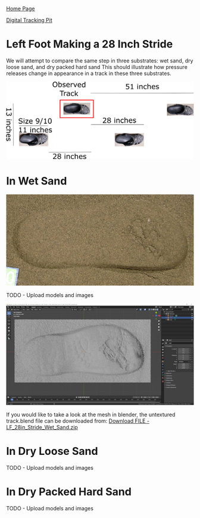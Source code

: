 [Home Page](https://github.com/TrackerLounge/Home)

[Digital Tracking Pit](https://github.com/TrackerLounge/DigitalTrackingPit)

# Left Foot Making a 28 Inch Stride
We will attempt to compare the same step in three substrates: wet sand, dry loose sand, and dry packed hard sand
This should illustrate how pressure releases change in appearance in a track in these three substrates.

<img src='/LeftFoot28InchStride/LF_28in_Stride_Diagram.png' width=800>

# In Wet Sand
<img src='/LeftFoot28InchStride/LF_28in_Strind_wet_Sand_top_view_cropped_small.JPG' width=800>

TODO - Upload models and images

<img src='/LeftFoot28InchStride/lf_28in_Stride_Wet_Sand_In_Blender_small.jpg' width=800>

If you would like to take a look at the mesh in blender, the untextured track.blend file can be downloaded from:
<a id="raw-url" href="https://raw.githubusercontent.com/TrackerLounge/DigitalTrackingPit/master/LeftFoot28InchStride/LF_28in_Stride_Wet_Sand.zip">Download FILE - LF_28in_Stride_Wet_Sand.zip</a>

# In Dry Loose Sand
TODO - Upload models and images

# In Dry Packed Hard Sand
TODO - Upload models and images
